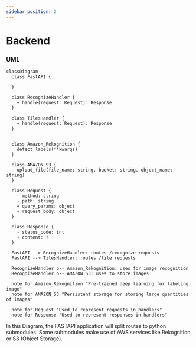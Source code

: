 ```yaml
---
sidebar_position: 2
---
```


# Backend

### UML

```mermaid
classDiagram
  class FastAPI {
    
  }

  class RecognizeHandler {
    + handle(request: Request): Response
  }

  class TilesHandler {
    + handle(request: Request): Response
  }


  class Amazon_Rekognition {
    detect_labels(**kwargs)
  }

  class AMAZON_S3 {
    upload_file(file_name: string, bucket: string, object_name: string)
  }

  class Request {
    - method: string
    - path: string
    + query_params: object
    + request_body: object
  }

  class Response {
    - status_code: int
    + content: ?
  }

  FastAPI --> RecognizeHandler: routes /recognize requests
  FastAPI --> TilesHandler: routes /tile requests

  RecognizeHandler o-- Amazon_Rekognition: uses for image recognition 
  RecognizeHandler o-- AMAZON_S3: uses to store images

  note for Amazon_Rekognition "Pre-trained deep learning for labeling image"
  note for AMAZON_S3 "Persistent storage for storing large quantities of images"

  note for Request "Used to represent requests in handlers"
  note for Response "Used to represent responses in handlers"
```

In this Diagram, the FASTAPI application will split routes to python submodules. Some submodules make use of AWS services like Rekognition or S3 (Object Storage).